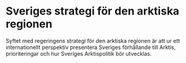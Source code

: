 # Sveriges strategi för den arktiska regionen

Syftet med regeringens strategi för den arktiska regionen är att ur ett internationellt perspektiv presentera Sveriges förhållande till Arktis, prioriteringar och hur Sveriges Arktispolitik bör utvecklas.
